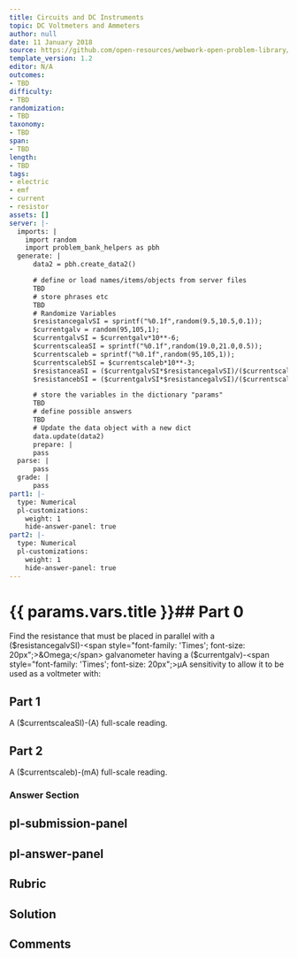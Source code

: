 ```yaml
---
title: Circuits and DC Instruments
topic: DC Voltmeters and Ammeters
author: null
date: 11 January 2018
source: https://github.com/open-resources/webwork-open-problem-library/tree/master/Contrib/BrockPhysics/College_Physics_Urone/21.Circuits_and_DC_Instruments/21-04.DC_Voltmeters_and_Ammeters/NU_U17_21_04_008.pg
template_version: 1.2
editor: N/A
outcomes:
- TBD
difficulty:
- TBD
randomization:
- TBD
taxonomy:
- TBD
span:
- TBD
length:
- TBD
tags:
- electric
- emf
- current
- resistor
assets: []
server: |-
  imports: |
    import random
    import problem_bank_helpers as pbh
  generate: |
      data2 = pbh.create_data2()

      # define or load names/items/objects from server files
      TBD
      # store phrases etc
      TBD
      # Randomize Variables
      $resistancegalvSI = sprintf("%0.1f",random(9.5,10.5,0.1));
      $currentgalv = random(95,105,1);
      $currentgalvSI = $currentgalv*10**-6;
      $currentscaleaSI = sprintf("%0.1f",random(19.0,21.0,0.5));
      $currentscaleb = sprintf("%0.1f",random(95,105,1));
      $currentscalebSI = $currentscaleb*10**-3;
      $resistanceaSI = ($currentgalvSI*$resistancegalvSI)/($currentscaleaSI);
      $resistancebSI = ($currentgalvSI*$resistancegalvSI)/($currentscalebSI);

      # store the variables in the dictionary "params"
      TBD
      # define possible answers
      TBD
      # Update the data object with a new dict
      data.update(data2)
      prepare: |
      pass
  parse: |
      pass
  grade: |
      pass
part1: |-
  type: Numerical
  pl-customizations:
    weight: 1
    hide-answer-panel: true
part2: |-
  type: Numerical
  pl-customizations:
    weight: 1
    hide-answer-panel: true
---
```


# {{ params.vars.title }}## Part 0 
Find the resistance that must be placed in parallel with a ($resistancegalvSI)-<span style="font-family: 'Times'; font-size: 20px";>&Omega;</span> galvanometer having a ($currentgalv)-<span style="font-family: 'Times'; font-size: 20px";>&mu;A</span> sensitivity to allow it to be used as a voltmeter with: 
## Part 1 
A ($currentscaleaSI)-(A) full-scale reading. 
## Part 2 
A ($currentscaleb)-(mA) full-scale reading. 


### Answer Section 


## pl-submission-panel 


## pl-answer-panel 


## Rubric 


## Solution 


## Comments 



